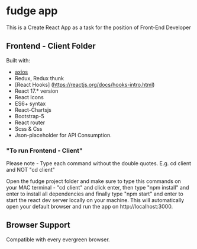 # fudge app 
This is a Create React App as a task for the position of Front-End Developer

## Frontend - Client Folder
Built with:
- [axios](https://github.com/axios/axios)
- Redux, Redux thunk
- [React Hooks] (https://reactjs.org/docs/hooks-intro.html)
- React 17.* version
- React Icons
- ES6+ syntax
- React-Chartsjs
- Bootstrap-5
- React router
- Scss & Css 
- Json-placeholder for API Consumption.

### "To run Frontend - Client"
Please note - Type each command without the double quotes.
E.g. cd client and NOT "cd client"

Open the fudge project folder and make sure to type this commands on your MAC terminal - "cd client" and click enter, then type "npm install" and enter to install all dependencies and finally type "npm start" and enter to start the react dev server locally on your machine. This will automatically open your default browser and run the app on http://localhost:3000.  

## Browser Support
Compatible with every evergreen browser. 




